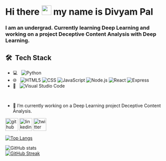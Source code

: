 

<!--
**DivyamPal/DivyamPal** is a ✨ _special_ ✨ repository because its `README.md` (this file) appears on your GitHub profile.

Here are some ideas to get you started:

- 🔭 I’m currently working on ...
- 🌱 I’m currently learning ...
- 👯 I’m looking to collaborate on ...
- 🤔 I’m looking for help with ...
- 💬 Ask me about ...
- 📫 How to reach me: ...
- 😄 Pronouns: ...
- ⚡ Fun fact: ...
-->
<h1>Hi there <img src="https://raw.githubusercontent.com/aemmadi/aemmadi/master/wave.gif" width="30px"> my name is Divyam Pal</h1>
<h3> I am an undergrad. Currently learning Deep Learning and working on a project Deceptive Content Analysis with Deep Learning.</h3>

## 🛠 &nbsp;Tech Stack

- 💻 &nbsp;
  ![Python](https://img.shields.io/badge/-Python-333333?style=flat&logo=python)
- 🌐 &nbsp;
  ![HTML5](https://img.shields.io/badge/-HTML5-333333?style=flat&logo=HTML5)
  ![CSS](https://img.shields.io/badge/-CSS-333333?style=flat&logo=CSS3&logoColor=1572B6)
  ![JavaScript](https://img.shields.io/badge/-JavaScript-333333?style=flat&logo=javascript)
  ![Node.js](https://img.shields.io/badge/-Node.js-333333?style=flat&logo=node.js)
  ![React](https://img.shields.io/badge/-React-333333?style=flat&logo=react)
  ![Express](https://img.shields.io/badge/-React-333333?style=flat&logo=express)
- 🔧 &nbsp;
  ![Visual Studio Code](https://img.shields.io/badge/-Visual%20Studio%20Code-333333?style=flat&logo=visual-studio-code&logoColor=007ACC)

<br/>

- 🔭 I’m currently working on a Deep Learning project Deceptive Content Analysis. 



[<img align="center" src='https://cdn.jsdelivr.net/npm/simple-icons@3.0.1/icons/github.svg' alt='github' height='40'>](https://github.com/DivyamPal)  [<img align="center" src='https://cdn.jsdelivr.net/npm/simple-icons@3.0.1/icons/linkedin.svg' alt='linkedin' height='40'>](https://in.linkedin.com/in/divyampal)  [<img align="center" src='https://cdn.jsdelivr.net/npm/simple-icons@3.0.1/icons/twitter.svg' alt='twitter' height='40'>](https://twitter.com/https://twitter.com/Divyam2402)  


[![Top Langs](https://github-readme-stats.vercel.app/api/top-langs/?username=DivyamPal)](https://github.com/anuraghazra/github-readme-stats)

![GitHub stats](https://github-readme-stats.vercel.app/api?username=DivyamPal&show_icons=true)  
[![GitHub Streak](https://github-readme-streak-stats.herokuapp.com/?user=DivyamPal&theme=dark)](https://git.io/streak-stats)

<!-- ![GitHub Activity Graph](https://activity-graph.herokuapp.com/graph?username=DivyamPal) -->
